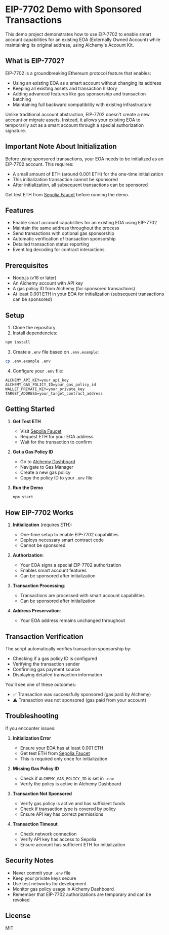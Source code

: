 # EIP-7702 Demo with Sponsored Transactions

This demo project demonstrates how to use EIP-7702 to enable smart account capabilities for an existing EOA (Externally Owned Account) while maintaining its original address, using Alchemy's Account Kit.

## What is EIP-7702?

EIP-7702 is a groundbreaking Ethereum protocol feature that enables:
- Using an existing EOA as a smart account without changing its address
- Keeping all existing assets and transaction history
- Adding advanced features like gas sponsorship and transaction batching
- Maintaining full backward compatibility with existing infrastructure

Unlike traditional account abstraction, EIP-7702 doesn't create a new account or migrate assets. Instead, it allows your existing EOA to temporarily act as a smart account through a special authorization signature.

## Important Note About Initialization

Before using sponsored transactions, your EOA needs to be initialized as an EIP-7702 account. This requires:
- A small amount of ETH (around 0.001 ETH) for the one-time initialization
- This initialization transaction cannot be sponsored
- After initialization, all subsequent transactions can be sponsored

Get test ETH from [Sepolia Faucet](https://sepoliafaucet.com/) before running the demo.

## Features

- Enable smart account capabilities for an existing EOA using EIP-7702
- Maintain the same address throughout the process
- Send transactions with optional gas sponsorship
- Automatic verification of transaction sponsorship
- Detailed transaction status reporting
- Event log decoding for contract interactions

## Prerequisites

- Node.js (v16 or later)
- An Alchemy account with API key
- A gas policy ID from Alchemy (for sponsored transactions)
- At least 0.001 ETH in your EOA for initialization (subsequent transactions can be sponsored)

## Setup

1. Clone the repository
2. Install dependencies:
```bash
npm install
```

3. Create a `.env` file based on `.env.example`:
```bash
cp .env.example .env
```

4. Configure your `.env` file:
```
ALCHEMY_API_KEY=your_api_key
ALCHEMY_GAS_POLICY_ID=your_gas_policy_id
WALLET_PRIVATE_KEY=your_private_key
TARGET_ADDRESS=your_target_contract_address
```

## Getting Started

1. **Get Test ETH**
   - Visit [Sepolia Faucet](https://sepoliafaucet.com/)
   - Request ETH for your EOA address
   - Wait for the transaction to confirm

2. **Get a Gas Policy ID**
   - Go to [Alchemy Dashboard](https://dashboard.alchemy.com/)
   - Navigate to Gas Manager
   - Create a new gas policy
   - Copy the policy ID to your `.env` file

3. **Run the Demo**
   ```bash
   npm start
   ```

## How EIP-7702 Works

1. **Initialization** (requires ETH):
   - One-time setup to enable EIP-7702 capabilities
   - Deploys necessary smart contract code
   - Cannot be sponsored

2. **Authorization**:
   - Your EOA signs a special EIP-7702 authorization
   - Enables smart account features
   - Can be sponsored after initialization

3. **Transaction Processing**:
   - Transactions are processed with smart account capabilities
   - Can be sponsored after initialization

4. **Address Preservation**:
   - Your EOA address remains unchanged throughout

## Transaction Verification

The script automatically verifies transaction sponsorship by:
- Checking if a gas policy ID is configured
- Verifying the transaction sender
- Confirming gas payment source
- Displaying detailed transaction information

You'll see one of these outcomes:
- ✅ Transaction was successfully sponsored (gas paid by Alchemy)
- ⚠️ Transaction was not sponsored (gas paid from your account)

## Troubleshooting

If you encounter issues:

1. **Initialization Error**
   - Ensure your EOA has at least 0.001 ETH
   - Get test ETH from [Sepolia Faucet](https://sepoliafaucet.com/)
   - This is required only once for initialization

2. **Missing Gas Policy ID**
   - Check if `ALCHEMY_GAS_POLICY_ID` is set in `.env`
   - Verify the policy is active in Alchemy Dashboard

3. **Transaction Not Sponsored**
   - Verify gas policy is active and has sufficient funds
   - Check if transaction type is covered by policy
   - Ensure API key has correct permissions

4. **Transaction Timeout**
   - Check network connection
   - Verify API key has access to Sepolia
   - Ensure account has sufficient ETH for initialization

## Security Notes

- Never commit your `.env` file
- Keep your private keys secure
- Use test networks for development
- Monitor gas policy usage in Alchemy Dashboard
- Remember that EIP-7702 authorizations are temporary and can be revoked

## License

MIT 